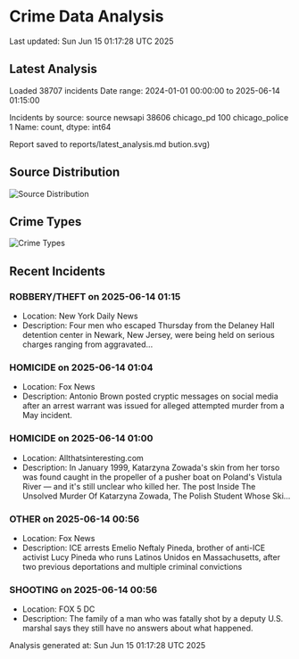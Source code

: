 # Crime Data Analysis
Last updated: Sun Jun 15 01:17:28 UTC 2025

## Latest Analysis

Loaded 38707 incidents
Date range: 2024-01-01 00:00:00 to 2025-06-14 01:15:00

Incidents by source:
source
newsapi           38606
chicago_pd          100
chicago_police        1
Name: count, dtype: int64

Report saved to reports/latest_analysis.md
bution.svg)

## Source Distribution
![Source Distribution](images/source_distribution.svg)

## Crime Types
![Crime Types](images/crime_types.svg)

## Recent Incidents

### ROBBERY/THEFT on 2025-06-14 01:15
- Location: New York Daily News
- Description: Four men who escaped Thursday from the Delaney Hall detention center in Newark, New Jersey, were being held on serious charges ranging from aggravated...


### HOMICIDE on 2025-06-14 01:04
- Location: Fox News
- Description: Antonio Brown posted cryptic messages on social media after an arrest warrant was issued for alleged attempted murder from a May incident.


### HOMICIDE on 2025-06-14 01:00
- Location: Allthatsinteresting.com
- Description: In January 1999, Katarzyna Zowada's skin from her torso was found caught in the propeller of a pusher boat on Poland's Vistula River — and it's still unclear who killed her.
The post Inside The Unsolved Murder Of Katarzyna Zowada, The Polish Student Whose Ski…


### OTHER on 2025-06-14 00:56
- Location: Fox News
- Description: ICE arrests Emelio Neftaly Pineda, brother of anti-ICE activist Lucy Pineda who runs Latinos Unidos en Massachusetts, after two previous deportations and multiple criminal convictions


### SHOOTING on 2025-06-14 00:56
- Location: FOX 5 DC
- Description: The family of a man who was fatally shot by a deputy U.S. marshal says they still have no answers about what happened.

Analysis generated at: Sun Jun 15 01:17:28 UTC 2025
